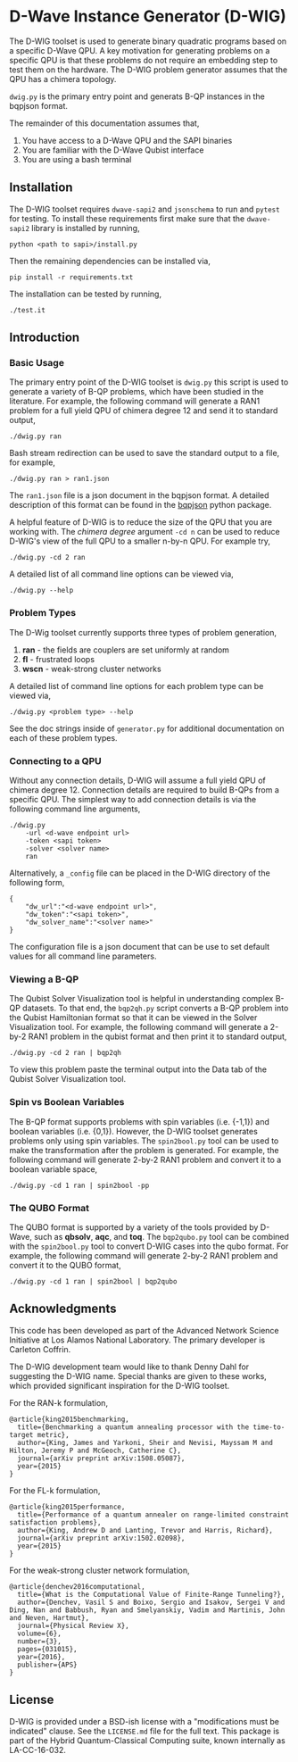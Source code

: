 # D-Wave Instance Generator (D-WIG)

The D-WIG toolset is used to generate binary quadratic programs based on a specific D-Wave QPU.  A key motivation for generating problems on a specific QPU is that these problems do not require an embedding step to test them on the hardware.  The D-WIG problem generator assumes that the QPU has a chimera topology.

`dwig.py` is the primary entry point and generats B-QP instances in the bqpjson format.

The remainder of this documentation assumes that,

1. You have access to a D-Wave QPU and the SAPI binaries
2. You are familiar with the D-Wave Qubist interface
3. You are using a bash terminal


## Installation

The D-WIG toolset requires `dwave-sapi2` and `jsonschema` to run and `pytest` for testing.
To install these requirements first make sure that the `dwave-sapi2` library is installed by running,
```
python <path to sapi>/install.py
```
Then the remaining dependencies can be installed via,
```
pip install -r requirements.txt
```

The installation can be tested by running,
```
./test.it
```

## Introduction

### Basic Usage

The primary entry point of the D-WIG toolset is `dwig.py` this script is used to generate a variety of B-QP problems, which have been studied in the literature.  For example, the following command will generate a RAN1 problem for a full yield QPU of chimera degree 12 and send it to standard output,
```
./dwig.py ran
```
Bash stream redirection can be used to save the standard output to a file, for example,
```
./dwig.py ran > ran1.json
```
The `ran1.json` file is a json document in the bqpjson format.  A detailed description of this format can be found in the [bqpjson](http://bqpjson.readthedocs.io/en/latest/bqpjson_format.html) python package.

A helpful feature of D-WIG is to reduce the size of the QPU that you are working with.  The _chimera degree_ argument `-cd n` can be used to reduce D-WIG's view of the full QPU to a smaller n-by-n QPU.  For example try,
```
./dwig.py -cd 2 ran
```
A detailed list of all command line options can be viewed via,
```
./dwig.py --help
```


### Problem Types

The D-Wig toolset currently supports three types of problem generation,

1. __ran__ - the fields are couplers are set uniformly at random
2. __fl__ - frustrated loops
3. __wscn__ - weak-strong cluster networks

A detailed list of command line options for each problem type can be viewed via,
```
./dwig.py <problem type> --help
```
See the doc strings inside of `generator.py` for additional documentation on each of these problem types.


### Connecting to a QPU

Without any connection details, D-WIG will assume a full yield QPU of chimera degree 12.  Connection details are required to build B-QPs from a specific QPU.  The simplest way to add connection details is via the following command line arguments,
```
./dwig.py 
    -url <d-wave endpoint url>
    -token <sapi token>
    -solver <solver name>
    ran
```

Alternatively, a `_config` file can be placed in the D-WIG directory of the following form,
```
{
    "dw_url":"<d-wave endpoint url>",
    "dw_token":"<sapi token>",
    "dw_solver_name":"<solver name>"
}
```
The configuration file is a json document that can be use to set default values for all command line parameters.


### Viewing a B-QP

The Qubist Solver Visualization tool is helpful in understanding complex B-QP datasets.  To that end, the `bqp2qh.py` script converts a B-QP problem into the Qubist Hamiltonian format so that it can be viewed in the Solver Visualization tool.  For example, the following command will generate a 2-by-2 RAN1 problem in the qubist format and then print it to standard output,
```
./dwig.py -cd 2 ran | bqp2qh
```
To view this problem paste the terminal output into the Data tab of the Qubist Solver Visualization tool.


### Spin vs Boolean Variables

The B-QP format supports problems with spin variables (i.e. {-1,1}) and boolean variables (i.e. {0,1}).  However, the D-WIG toolset generates problems only using spin variables.  The `spin2bool.py` tool can be used to make the transformation after the problem is generated.  For example, the following  command will generate 2-by-2 RAN1 problem and convert it to a boolean variable space,
```
./dwig.py -cd 1 ran | spin2bool -pp
```

### The QUBO Format

The QUBO format is supported by a variety of the tools provided by D-Wave, such as __qbsolv__, __aqc__, and __toq__.  The `bqp2qubo.py` tool can be combined with the `spin2bool.py` tool to convert D-WIG cases into the qubo format.  For example, the following  command will generate 2-by-2 RAN1 problem and convert it to the QUBO format,
```
./dwig.py -cd 1 ran | spin2bool | bqp2qubo
```

## Acknowledgments

This code has been developed as part of the Advanced Network Science Initiative at Los Alamos National Laboratory. The primary developer is Carleton Coffrin.

The D-WIG development team would like to thank Denny Dahl for suggesting the D-WIG name.  Special thanks are given to these works, which provided significant inspiration for the D-WIG toolset.

For the RAN-k formulation,
```
@article{king2015benchmarking,
  title={Benchmarking a quantum annealing processor with the time-to-target metric},
  author={King, James and Yarkoni, Sheir and Nevisi, Mayssam M and Hilton, Jeremy P and McGeoch, Catherine C},
  journal={arXiv preprint arXiv:1508.05087},
  year={2015}
}
```

For the FL-k formulation,
```
@article{king2015performance,
  title={Performance of a quantum annealer on range-limited constraint satisfaction problems},
  author={King, Andrew D and Lanting, Trevor and Harris, Richard},
  journal={arXiv preprint arXiv:1502.02098},
  year={2015}
}
```

For the weak-strong cluster network formulation,
```
@article{denchev2016computational,
  title={What is the Computational Value of Finite-Range Tunneling?},
  author={Denchev, Vasil S and Boixo, Sergio and Isakov, Sergei V and Ding, Nan and Babbush, Ryan and Smelyanskiy, Vadim and Martinis, John and Neven, Hartmut},
  journal={Physical Review X},
  volume={6},
  number={3},
  pages={031015},
  year={2016},
  publisher={APS}
}
```

## License
D-WIG is provided under a BSD-ish license with a "modifications must be indicated" clause.  See the `LICENSE.md` file for the full text.
This package is part of the Hybrid Quantum-Classical Computing suite, known internally as LA-CC-16-032.
